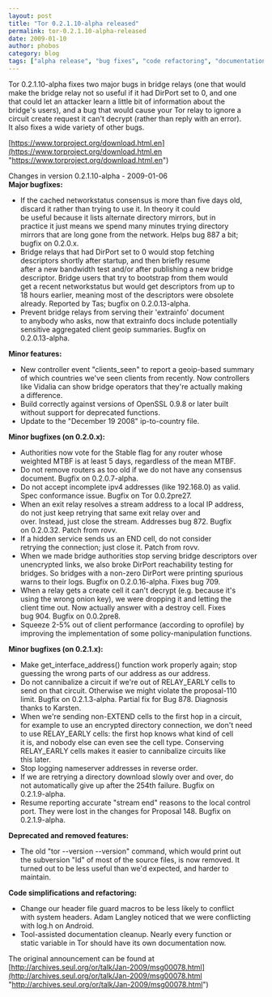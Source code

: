 ```yaml
---
layout: post
title: "Tor 0.2.1.10-alpha released"
permalink: tor-0.2.1.10-alpha-released
date: 2009-01-10
author: phobos
category: blog
tags: ["alpha release", "bug fixes", "code refactoring", "documentation"]
---
```


Tor 0.2.1.10-alpha fixes two major bugs in bridge relays (one that would  
make the bridge relay not so useful if it had DirPort set to 0, and one  
that could let an attacker learn a little bit of information about the  
bridge's users), and a bug that would cause your Tor relay to ignore a  
circuit create request it can't decrypt (rather than reply with an error).  
It also fixes a wide variety of other bugs.

[https://www.torproject.org/download.html.en](https://www.torproject.org/download.html.en "https://www.torproject.org/download.html.en")

Changes in version 0.2.1.10-alpha - 2009-01-06  
**Major bugfixes:**

- If the cached networkstatus consensus is more than five days old,  
 discard it rather than trying to use it. In theory it could  
 be useful because it lists alternate directory mirrors, but in  
 practice it just means we spend many minutes trying directory  
 mirrors that are long gone from the network. Helps bug 887 a bit;  
 bugfix on 0.2.0.x.
- Bridge relays that had DirPort set to 0 would stop fetching  
 descriptors shortly after startup, and then briefly resume  
 after a new bandwidth test and/or after publishing a new bridge  
 descriptor. Bridge users that try to bootstrap from them would  
 get a recent networkstatus but would get descriptors from up to  
 18 hours earlier, meaning most of the descriptors were obsolete  
 already. Reported by Tas; bugfix on 0.2.0.13-alpha.
- Prevent bridge relays from serving their 'extrainfo' document  
 to anybody who asks, now that extrainfo docs include potentially  
 sensitive aggregated client geoip summaries. Bugfix on  
 0.2.0.13-alpha.

**Minor features:**

- New controller event "clients\_seen" to report a geoip-based summary  
 of which countries we've seen clients from recently. Now controllers  
 like Vidalia can show bridge operators that they're actually making  
 a difference.
- Build correctly against versions of OpenSSL 0.9.8 or later built  
 without support for deprecated functions.  
 - Update to the "December 19 2008" ip-to-country file.

**Minor bugfixes (on 0.2.0.x):**

- Authorities now vote for the Stable flag for any router whose  
 weighted MTBF is at least 5 days, regardless of the mean MTBF.
- Do not remove routers as too old if we do not have any consensus  
 document. Bugfix on 0.2.0.7-alpha.
- Do not accept incomplete ipv4 addresses (like 192.168.0) as valid.  
 Spec conformance issue. Bugfix on Tor 0.0.2pre27.
- When an exit relay resolves a stream address to a local IP address,  
 do not just keep retrying that same exit relay over and  
 over. Instead, just close the stream. Addresses bug 872. Bugfix  
 on 0.2.0.32. Patch from rovv.
- If a hidden service sends us an END cell, do not consider  
 retrying the connection; just close it. Patch from rovv.
- When we made bridge authorities stop serving bridge descriptors over  
 unencrypted links, we also broke DirPort reachability testing for  
 bridges. So bridges with a non-zero DirPort were printing spurious  
 warns to their logs. Bugfix on 0.2.0.16-alpha. Fixes bug 709.
- When a relay gets a create cell it can't decrypt (e.g. because it's  
 using the wrong onion key), we were dropping it and letting the  
 client time out. Now actually answer with a destroy cell. Fixes  
 bug 904. Bugfix on 0.0.2pre8.
- Squeeze 2-5% out of client performance (according to oprofile) by  
 improving the implementation of some policy-manipulation functions.

**Minor bugfixes (on 0.2.1.x):**

- Make get\_interface\_address() function work properly again; stop  
 guessing the wrong parts of our address as our address.
- Do not cannibalize a circuit if we're out of RELAY\_EARLY cells to  
 send on that circuit. Otherwise we might violate the proposal-110  
 limit. Bugfix on 0.2.1.3-alpha. Partial fix for Bug 878. Diagnosis  
 thanks to Karsten.
- When we're sending non-EXTEND cells to the first hop in a circuit,  
 for example to use an encrypted directory connection, we don't need  
 to use RELAY\_EARLY cells: the first hop knows what kind of cell  
 it is, and nobody else can even see the cell type. Conserving  
 RELAY\_EARLY cells makes it easier to cannibalize circuits like  
 this later.
- Stop logging nameserver addresses in reverse order.
- If we are retrying a directory download slowly over and over, do  
 not automatically give up after the 254th failure. Bugfix on  
 0.2.1.9-alpha.
- Resume reporting accurate "stream end" reasons to the local control  
 port. They were lost in the changes for Proposal 148. Bugfix on  
 0.2.1.9-alpha.

**Deprecated and removed features:**

- The old "tor --version --version" command, which would print out  
 the subversion "Id" of most of the source files, is now removed. It  
 turned out to be less useful than we'd expected, and harder to  
 maintain.

**Code simplifications and refactoring:**

- Change our header file guard macros to be less likely to conflict  
 with system headers. Adam Langley noticed that we were conflicting  
 with log.h on Android.
- Tool-assisted documentation cleanup. Nearly every function or  
 static variable in Tor should have its own documentation now.

The original announcement can be found at [http://archives.seul.org/or/talk/Jan-2009/msg00078.html](http://archives.seul.org/or/talk/Jan-2009/msg00078.html "http://archives.seul.org/or/talk/Jan-2009/msg00078.html")

